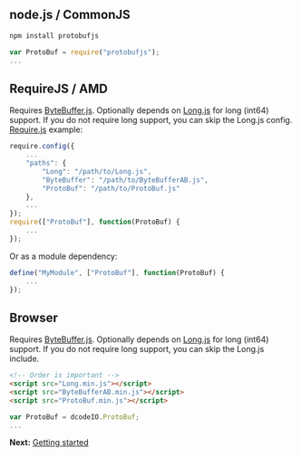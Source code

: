 node.js / CommonJS
------------------

```bash
npm install protobufjs
```

```javascript
var ProtoBuf = require("protobufjs");
...
```

RequireJS / AMD
---------------

Requires [ByteBuffer.js](http://github.com/dcodeIO/ByteBuffer.js). Optionally depends on [Long.js](https://github.com/dcodeIO/Long.js)
for long (int64) support. If you do not require long support, you can skip the Long.js config. [Require.js](http://requirejs.org/)
example:

```javascript
require.config({
    ...
    "paths": {
        "Long": "/path/to/Long.js",
        "ByteBuffer": "/path/to/ByteBufferAB.js",
        "ProtoBuf": "/path/to/ProtoBuf.js"
    },
    ...
});
require(["ProtoBuf"], function(ProtoBuf) {
    ...
});
```

Or as a module dependency:

```javascript
define("MyModule", ["ProtoBuf"], function(ProtoBuf) {
    ...
});
```

Browser
-------

Requires [ByteBuffer.js](http://github.com/dcodeIO/ByteBuffer.js). Optionally depends on [Long.js](https://github.com/dcodeIO/Long.js)
for long (int64) support. If you do not require long support, you can skip the Long.js include.

```html
<!-- Order is important -->
<script src="Long.min.js"></script>
<script src="ByteBufferAB.min.js"></script>
<script src="ProtoBuf.min.js"></script>
```

```javascript
var ProtoBuf = dcodeIO.ProtoBuf;
...
```

**Next:** [Getting started](https://github.com/dcodeIO/ProtoBuf.js/wiki/Getting-started)
